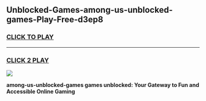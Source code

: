 
## Unblocked-Games-among-us-unblocked-games-Play-Free-d3ep8
<h3>
<a href="https://premium76.site?title=among-us-unblocked-games&ref=23A">CLICK TO PLAY</a></h3>
<hr>

<h3>
<a href="https://premium76.site?title=among-us-unblocked-games&ref=23A">CLICK 2 PLAY</a>
  
</h3>

<a href="https://premium76.site?title=among-us-unblocked-games&ref=23A"><img src="https://clearcache.store/games.png"></a>


**among-us-unblocked-games games unblocked: Your Gateway to Fun and Accessible Online Gaming**

